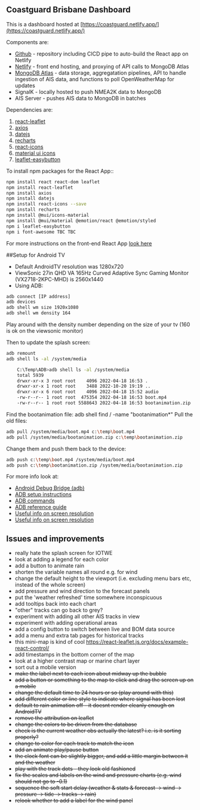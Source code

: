 ## Coastguard Brisbane Dashboard

This is a dashboard hosted at [https://coastguard.netlify.app/](https://coastguard.netlify.app/)

Components are:
- [Github](https://github.com/plainolddave/coastguard) - repository including CICD pipe to auto-build the React app on Netlify
- [Netlify](https://app.netlify.com/sites/coastguard/overview) - front end hosting, and proxying of API calls to MongoDB Atlas
- [MongoDB Atlas](https://cloud.mongodb.com/v2/631ba89895f2d85906fa7fa3#clusters) - data storage, aggregatation pipelines, API to handle ingestion of AIS data, and functions to poll OpenWeatherMap for updates
- SignalK - locally hosted to push NMEA2K data to MongoDB
- AIS Server - pushes AIS data to MongoDB in batches

Dependencies are:

1. [react-leaflet](https://react-leaflet.js.org/docs/start-installation/)
2. [axios](https://www.npmjs.com/package/axios)
3. [datejs](https://www.npmjs.com/package/datejs)
4. [recharts](https://recharts.org/en-US)
5. [react-icons](https://react-icons.github.io/react-icons/)
6. [material ui icons](https://mui.com/material-ui/icons/#icons)
7. [leaflet-easybutton]()

To install npm packages for the React App::
```bash
npm install react react-dom leaflet
npm install react-leaflet
npm install axios
npm install datejs
npm install react-icons --save
npm install recharts
npm install @mui/icons-material
npm install @mui/material @emotion/react @emotion/styled
npm i leaflet-easybutton
npm i font-awesome TBC TBC

```
For more instructions on the front-end React App [look here](Netlify_Instructions.md)  

##Setup for Android TV

- Default AndroidTV resolution was 1280x720
- ViewSonic 27in QHD VA 165Hz Curved Adaptive Sync Gaming Monitor (VX2718-2KPC-MHD) is 2560x1440
- Using ADB:
```bash
adb connect [IP address]
adb devices
adb shell wm size 1920x1080
adb shell wm density 164
```
Play around with the density number depending on the size of your tv (160 is ok on the viewsonic monitor)

Then to update the splash screen:
```bash
adb remount
adb shell ls -al /system/media

	C:\Temp\ADB>adb shell ls -al /system/media
	total 5939
	drwxr-xr-x 3 root root    4096 2022-04-18 16:53 .
	drwxr-xr-x 1 root root    3488 2022-10-20 19:19 ..
	drwxr-xr-x 6 root root    4096 2022-04-18 15:52 audio
	-rw-r--r-- 1 root root  475354 2022-04-18 16:53 boot.mp4
	-rw-r--r-- 1 root root 5588643 2022-04-18 16:53 bootanimation.zip
```
Find the bootanimation file:
adb shell find / -name "bootanimation*"
Pull the old files:
```bash
adb pull /system/media/boot.mp4 c:\temp\boot.mp4
adb pull /system/media/bootanimation.zip c:\temp\bootanimation.zip
```
Change them and push them back to the device:
```bash
adb push c:\temp\boot.mp4 /system/media/boot.mp4 
adb push c:\temp\bootanimation.zip /system/media/bootanimation.zip 
```

For more info look at:
- [Android Debug Bridge (adb)](https://github.com/K3V1991/ADB-and-FastbootPlusPlus)
- [ADB setup instructions](https://www.makeuseof.com/how-to-use-adb-on-android-tv/)
- [ADB commands](https://devhints.io/adb)
- [ADB reference guide](https://developer.android.com/studio/command-line/adb)
- [Useful info on screen resolution](https://www.reddit.com/r/AndroidTV/comments/rmqsvq/so_i_have_a_4k_android_tv_but_when_checking_stats/)
- [Useful info on screen resolution](https://www.reddit.com/r/AndroidTV/comments/rmqsvq/so_i_have_a_4k_android_tv_but_when_checking_stats/)


## Issues and improvements

- really hate the splash screen for IOTWE
- look at adding a legend for each color
- add a button to animate rain
- shorten the variable names all round e.g. for wind
- change the default height to the viewport (i.e. excluding menu bars etc, instead of the whole screen)
- add pressure and wind direction to the forecast panels
- put the 'weather refreshed' time somewhere inconspicuous
- add tooltips back into each chart
- "other" tracks can go back to grey?
- experiment with adding all other AIS tracks in view
- experiment with adding operational areas
- add a config button to switch between live and BOM data source
- add a menu and extra tab pages for historical tracks 
- this mini-map is kind of cool https://react-leaflet.js.org/docs/example-react-control/
- add timestamps in the bottom corner of the map
- look at a higher contrast map or marine chart layer
- sort out a mobile version
- ~~make the label next to each icon about midway up the bubble~~
- ~~add a button or something to the map to click and drag the screen up on a mobile~~
- ~~change the default time to 24 hours or so (play around with this)~~
- ~~add different color or line style to indicate where signal has been lost~~
- ~~default to rain animation off - it doesnt render cleanly enough on AndroidTV~~
- ~~remove the attribution on leaflet~~
- ~~change the colors to be driven from the database~~
- ~~check is the current weather obs actually the latest? i.e. is it sorting properly?~~
- ~~change to color for each track to match the icon~~
- ~~add an animate play/pause button~~
- ~~the clock font can be slightly bigger, and add a little margin between it and the weather~~
- ~~play with the track dots - they look old fashioned~~
- ~~fix the scales and labels on the wind and pressure charts (e.g. wind should not go to -0.1)~~
- ~~sequence the soft start delay (weather & stats & forecast -> wind -> pressure -> tide -> tracks -> rain)~~
- ~~relook whether to add a label for the wind panel~~